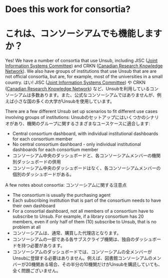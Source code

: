 # Does this work for consortia?
# これは、コンソーシアムでも機能しますか？

Yes! We have a number of consortia that use Unsub, including JISC ([Joint Information Systems Committee](https://www.jisc.ac.uk/)) and CRKN ([Canadian Research Knowledge Network](https://www.crkn-rcdr.ca/)). We also have groups of institutions that use Unsub that are are not official consortia, but are, for example, most of the universities in a small country.
はい! JISC ([Joint Information Systems Committee](https://www.jisc.ac.uk/)) や CRKN ([Canadian Research Knowledge Network](https://www.crkn-rcdr.ca/)) など、Unsubを利用しているコンソーシアムは多数あります。また、公式なコンソーシアムではありませんが、例えば小さな国の多くの大学がUnsubを使用しています。

There are a few different Unsub set up scenarios to fit different use cases involving groups of institutions:&#x20;
Unsubのセットアップにはいくつかのシナリオがあり、機関のグループに関するさまざまなユースケースに適合します:&#x20;

* Central consortium dashboard, with individual institutional dashboards for each consortium member
* No central consortium dashboard - only individual institutional dashboards for each consortium member
* コンソーシアム中央のダッシュボードと、各コンソーシアムメンバーの機関別ダッシュボードの併用
* コンソーシアム中央のダッシュボードはなく、各コンソーシアムメンバーの個別のダッシュボードがある。

A few notes about consortia:
コンソーシアムに関する注意点
* The consortium is usually the purchasing agent
* Each subscribing institution that is part of the consortium needs to have their own dashboard
* For a consortial dashboard, not all members of a consortium have to subscribe to Unsub. For example, if a library consortium has 20 members, even if only half of them (10) subscribe to Unsub, that is no problem at all
* コンソーシアムは、通常、購買した代理店となります。
* コンソーシアムの一部である各サブスクライブ機関は、独自のダッシュボードを持つ必要があります。
* コンソーシアムのダッシュボードでは、コンソーシアムの全メンバーがUnsubに登録する必要はありません。例えば、図書館コンソーシアムのメンバーが20機関ある場合、その半分の10機関だけがUnsubを購読していても、全く問題ございません。